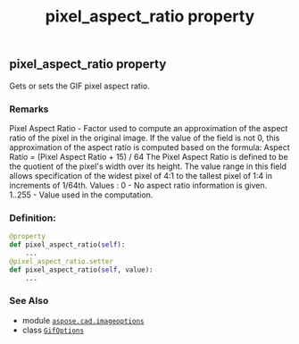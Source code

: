 ﻿---
title: pixel_aspect_ratio property
second_title: Aspose.CAD for Python via .NET API References
description: 
type: docs
weight: 120
url: /aspose.cad.imageoptions/gifoptions/pixel_aspect_ratio/
is_root: false
---

## pixel_aspect_ratio property


Gets or sets the GIF pixel aspect ratio.

### Remarks 


Pixel Aspect Ratio - Factor used to compute an approximation
of the aspect ratio of the pixel in the original image.  If the
value of the field is not 0, this approximation of the aspect ratio
is computed based on the formula:
Aspect Ratio = (Pixel Aspect Ratio + 15) / 64
The Pixel Aspect Ratio is defined to be the quotient of the pixel's
width over its height.  The value range in this field allows
specification of the widest pixel of 4:1 to the tallest pixel of
1:4 in increments of 1/64th.
Values :
0 -         No aspect ratio information is given.
1..255 -    Value used in the computation.
### Definition:
```python
@property
def pixel_aspect_ratio(self):
    ...
@pixel_aspect_ratio.setter
def pixel_aspect_ratio(self, value):
    ...
```

### See Also
* module [`aspose.cad.imageoptions`](../../)
* class [`GifOptions`](/cad/python-net/aspose.cad.imageoptions/gifoptions)
